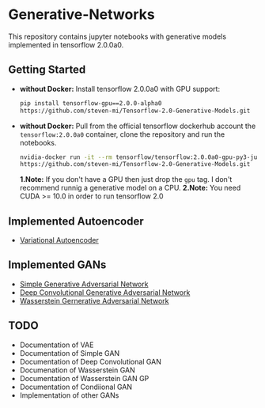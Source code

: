 # Generative-Networks
This repository contains jupyter notebooks with generative models implemented in tensorflow 2.0.0a0.

## Getting Started 

- **without Docker:** Install tensorflow 2.0.0a0 with GPU support:
  ```bash
  pip install tensorflow-gpu==2.0.0-alpha0 
  https://github.com/steven-mi/Tensorflow-2.0-Generative-Models.git
  ```
- **without Docker:** Pull from the official tensorflow dockerhub account the `tensorflow:2.0.0a0` container, clone the repository and run the notebooks.
  ```bash
  nvidia-docker run -it --rm tensorflow/tensorflow:2.0.0a0-gpu-py3-jupyter bash
  https://github.com/steven-mi/Tensorflow-2.0-Generative-Models.git
    ```
  **1.Note:** If you don't have a GPU then just drop the `gpu` tag. I don't recommend runnig a generative model on a CPU.
  **2.Note:** You need CUDA >= 10.0 in order to run tensorflow 2.0

## Implemented Autoencoder
- [Variational Autoencoder](https://github.com/steven-mi/Tensorflow-2.0-Generative-Adversarial-Networks/blob/master/variational-autoencoder.ipynb)

## Implemented GANs
- [Simple Generative Adversarial Network](https://github.com/steven-mi/Tensorflow-2.0-Generative-Adversarial-Networks/blob/master/simple-generative-adversarial-network.ipynb)
- [Deep Convolutional Generative Adversarial Network](https://github.com/steven-mi/Tensorflow-2.0-Generative-Adversarial-Networks/blob/master/deep-convolutional-generative-adversarial-network.ipynb)
- [Wasserstein Gernerative Adversarial Network](https://github.com/steven-mi/Tensorflow-2.0-Generative-Adversarial-Networks/blob/master/wasserstein-generative-adversarial-network.ipynb)

## TODO
- Documentation of VAE
- Documentation of Simple GAN
- Documentation of Deep Convolutional GAN
- Documenation of Wasserstein GAN
- Documentation of Wasserstein GAN GP
- Documentation of Condiional GAN
- Implementation of other GANs
